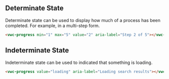 ## Determinate State

Determinate state can be used to display how much of a process has been completed. For example, in a multi-step form.

```html preview
<vwc-progress min="1" max="5" value="2" aria-label="Step 2 of 5"></vwc-progress>
```

## Indeterminate State

Indeterminate state can be used to indicated that something is loading.

```html preview
<vwc-progress value="loading" aria-label="Loading search results"></vwc-progress>
```
